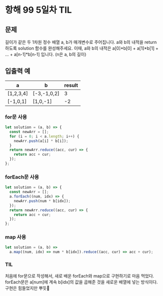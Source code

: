 # 항해 99 5일차 TIL
## 문제

길이가 같은 두 1차원 정수 배열 a, b가 매개변수로 주어집니다. a와 b의 내적을 return 하도록 solution 함수를 완성해주세요.
이때, a와 b의 내적은 a[0]*b[0] + a[1]*b[1] + ... + a[n-1]*b[n-1] 입니다. (n은 a, b의 길이)

## 입출력 예

| a | b | result |
| --- | --- | --- |
| [1,2,3,4] | [-3,-1,0,2] | 3 |
| [-1,0,1] | [1,0,-1] | -2 |

### for문 사용

```jsx
let solution = (a, b) => {
  const newArr = [];
  for (i = 0; i < a.length; i++) {
    newArr.push(a[i] * b[i]);
  }
  return newArr.reduce((acc, cur) => {
    return acc + cur;
  });
};
```

### forEach문 사용

```jsx
let solution = (a, b) => {
  const newArr = [];
  a.forEach((num, idx) => {
    newArr.push(num * b[idx]);
  });
  return newArr.reduce((acc, cur) => {
    return acc + cur;
  });
};
```

### map 사용

```jsx
let solution = (a, b) =>
  a.map((num, idx) => num * b[idx]).reduce((acc, cur) => acc + cur);

```

### TIL

처음에 for문으로 작성해서, 새로 배운 forEach와 map으로 구현하기로 마음 먹었다. forEach문은 a[num]에 계속 b[idx]의 값을 곱해준 것을 새로운 배열에 넣는 방식이다. 구현은 힘들었지만 뿌듯🤣